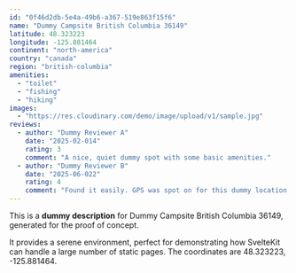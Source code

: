 ```yaml
---
id: "0f46d2db-5e4a-49b6-a367-519e863f15f6"
name: "Dummy Campsite British Columbia 36149"
latitude: 48.323223
longitude: -125.881464
continent: "north-america"
country: "canada"
region: "british-columbia"
amenities:
  - "toilet"
  - "fishing"
  - "hiking"
images:
  - "https://res.cloudinary.com/demo/image/upload/v1/sample.jpg"
reviews:
  - author: "Dummy Reviewer A"
    date: "2025-02-014"
    rating: 3
    comment: "A nice, quiet dummy spot with some basic amenities."
  - author: "Dummy Reviewer B"
    date: "2025-06-022"
    rating: 4
    comment: "Found it easily. GPS was spot on for this dummy location."
---
```


This is a **dummy description** for Dummy Campsite British Columbia 36149, generated for the proof of concept.

It provides a serene environment, perfect for demonstrating how SvelteKit can handle a large number of static pages. The coordinates are 48.323223, -125.881464.
